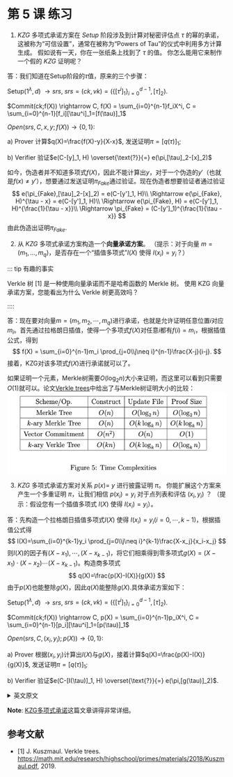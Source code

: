 # 第 5 课 练习

1. $KZG$ 多项式承诺方案在 $Setup$ 阶段涉及到计算对秘密评估点 $\tau$ 的幂的承诺，这被称为“可信设置”，通常在被称为“Powers of Tau”的仪式中利用多方计算生成。 假如说有一天，你在一张纸条上找到了 $\tau$ 的值。 你怎么能用它来制作一个假的 $KZG$ 证明呢？

答：我们知道在Setup阶段的$\tau$值，原来的三个步骤：

Setup($1^\lambda,d$) $\rightarrow srs$, $srs = (ck, vk) = (\{[\tau ^i ]_1\}_{i=0}^{d-1}, [\tau]_2)$.

$Commit(ck;f(X)) \rightarrow C, f(X) = \sum_{i=0}^{n-1}f_iX^i, C = \sum_{i=0}^{n-1}[f_i][\tau^i]_1=[f(\tau)]_1$

$Open(srs,C,x,y;f(X)) \rightarrow \{0,1\}$:

a) Prover 计算$q(X)=\frac{f(X)-y}{X-x}$, 发送证明$\pi = [q(\tau)]_1$;

b) Verifier 验证$e(C-[y]_1, H) \overset{\text{?}}{=} e(\pi,[\tau]_2-[x]_2)$

如今，伪造者并不知道多项式$f(X)$，因此不能计算出$y$，对于一个伪造的$y'$（也就是$f(x) \neq y'$），想要通过发送证明$\pi_{Fake}$通过验证。现在伪造者想要验证者通过验证
$$
e(\pi_{Fake},[\tau]_2-[x]_2) = e(C-[y']_1, H)\\
\Rightarrow e(\pi_{Fake}, H)^{\tau - x} = e(C-[y']_1, H)\\
\Rightarrow e(\pi_{Fake}, H) = e(C-[y']_1, H)^{\frac{1}{\tau - x}}\\
\Rightarrow \pi_{Fake} = (C-[y']_1)^{\frac{1}{\tau - x}}
$$
由此伪造出证明$\pi_{Fake}$.

2. 从 $KZG$ 多项式承诺方案构造一个**向量承诺方案**。 （提示：对于向量 $m=\left(m_{1}, \ldots, m_{q}\right)$，是否存在一个“插值多项式”$I(X)$ 使得 $I\left(x_{i}\right)=y_{i}$？）

::: tip 有趣的事实

Verkle 树 [1] 是一种使用向量承诺而不是哈希函数的 Merkle 树。 使用 KZG 向量承诺方案，您能看出为什么 Verkle 树更高效吗？

::::

答：现在要对向量$m = (m_1,m_2,\cdots,m_q)$进行承诺，也就是允许证明任意位置$i$对应$m_i$。首先通过拉格朗日插值，使得一个多项式$f(X)$对任意$i$都有$f(i)=m_i$，根据插值公式，得到
$$
f(X) = \sum_{i=0}^{n-1}m_i \prod_{j=0\\j\neq i}^{n-1}\frac{X-j}{i-j}.
$$
接着，KZG对该多项式$f(X)$进行承诺就可以了。

如果证明一个元素，Merkle树需要$O(\log_2n)$大小来证明，而这里可以看到只需要$O(1)$就可以。论文[Verkle trees]( https://math.mit.edu/research/highschool/primes/materials/2018/Kuszmaul.pdf)中给出了与Merkle树证明大小的比较：
<img src="lecture5/img/VerkleTree.png" alt="" align=center />

3. $KZG$ 多项式承诺方案对关系 $p(x)=$ $y$ 进行披露证明 $\pi$。 你能扩展这个方案来产生一个多重证明 $\pi$，让我们相信 $p\left(x_{i}\right)=y_{i}$ 对于点列表和评估 $\left(x_{i }, y_{i}\right)$ ？ （提示：假设您有一个插值多项式 $I(X)$ 使得 $I\left(x_{i}\right)=y_{i}$）。

答：先构造一个拉格朗日插值多项式$I(X)$ 使得 $I\left(x_{i}\right)=y_{i}(i=0,\cdots, k-1)$，根据插值公式得
$$
I(X)=\sum_{i=0}^{k-1}y_i \prod_{j=0\\j\neq i}^{k-1}\frac{X-x_j}{x_i-x_j}
$$
则$I(X)$的因子有$(X-x_1), \cdots, (X-x_{k-1})$，将它们相乘得到零多项式$g(X)=(X-x_1)\cdot (X-x_2) \cdots (X-x_{k-1})$。构造商多项式
$$
q(X)=\frac{p(X)-I(X)}{g(X)}
$$
由于$p(X)$也能整除$g(X)$，因此$q(X)$能整除$g(X)$.具体承诺方案如下：

Setup($1^\lambda,d$) $\rightarrow srs$, $srs = (ck, vk) = (\{[\tau ^i ]_1\}_{i=0}^{d-1}, [\tau]_2)$.

$Commit(ck;f(X)) \rightarrow C, p(X) = \sum_{i=0}^{n-1}p_iX^i, C = \sum_{i=0}^{n-1}[p_i][\tau^i]_1=[p(\tau)]_1$

$Open(srs,C,(x_i,y_i);p(X)) \rightarrow \{0,1\}$:

a) Prover 根据$(x_i,y_i)$计算出$I(X)$与$g(X)$，接着计算$q(X)=\frac{p(X)-I(X)}{g(X)}$, 发送证明$\pi = [q(\tau)]_1$;

b) Verifier 验证$e(C-[I(\tau)]_1, H) \overset{\text{?}}{=} e(\pi,[g(\tau)]_2)$.


<details>
<summary>英文原文</summary>


1. The $Setup$ phase of the $KZG$ polynomial commitment scheme involves computing commitments to powers of a secret evaluation point $\tau$. This is called the "trusted setup" and is often generated in a multi-party computation known as the "Powers of Tau" ceremony. One day, you find the value of $\tau$ on a slip of paper. How can you use it to make a fake $KZG$ opening proof?

2. Construct a **vector commitment scheme** from the $KZG$ polynomial commitment scheme. (Hint: For a vector $m=\left(m_{1}, \ldots, m_{q}\right)$, is there an "interpolation polynomial" $I(X)$ such that $I(i)=m[i]$ ?)

::: tip Fun fact

The Verkle tree [1] is a Merkle tree that uses a vector commitment instead of a hash function. Using the KZG vector commitment scheme, can you see why a Verkle tree is more efficient?

:::

3. The $KZG$ polynomial commitment scheme makes an opening proof $\pi$ for the relation $p(x)=$ $y$. Can you extend the scheme to produce a multiproof $\pi$, that convinces us of $p\left(x_{i}\right)=y_{i}$ for a list of points and evaluations $\left(x_{i}, y_{i}\right)$ ? (Hint: assume that you have an interpolation polynomial $I(X)$ such that $I\left(x_{i}\right)=y_{i}$).

</details>

**Note**: [KZG多项式承诺](https://dankradfeist.de/ethereum/2021/10/13/kate-polynomial-commitments-mandarin.html#fnref:1)这篇文章讲得非常详细。

## 参考文献

- [1] J. Kuszmaul. Verkle trees. https://math.mit.edu/research/highschool/primes/materials/2018/Kuszmaul.pdf, 2019.